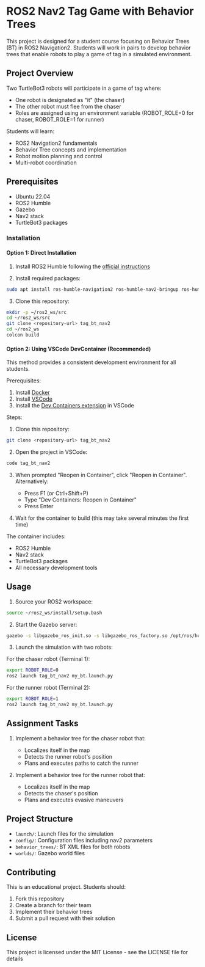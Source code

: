# ROS2 Nav2 Tag Game with Behavior Trees

This project is designed for a student course focusing on Behavior Trees (BT) in ROS2 Navigation2. Students will work in pairs to develop behavior trees that enable robots to play a game of tag in a simulated environment.

## Project Overview

Two TurtleBot3 robots will participate in a game of tag where:
- One robot is designated as "it" (the chaser)
- The other robot must flee from the chaser
- Roles are assigned using an environment variable (ROBOT_ROLE=0 for chaser, ROBOT_ROLE=1 for runner)

Students will learn:
- ROS2 Navigation2 fundamentals
- Behavior Tree concepts and implementation
- Robot motion planning and control
- Multi-robot coordination

## Prerequisites

- Ubuntu 22.04
- ROS2 Humble
- Gazebo
- Nav2 stack
- TurtleBot3 packages

### Installation

#### Option 1: Direct Installation

1. Install ROS2 Humble following the [official instructions](https://docs.ros.org/en/humble/Installation.html)

2. Install required packages:
```bash
sudo apt install ros-humble-navigation2 ros-humble-nav2-bringup ros-humble-turtlebot3*
```

3. Clone this repository:
```bash
mkdir -p ~/ros2_ws/src
cd ~/ros2_ws/src
git clone <repository-url> tag_bt_nav2
cd ~/ros2_ws
colcon build
```

#### Option 2: Using VSCode DevContainer (Recommended)

This method provides a consistent development environment for all students.

Prerequisites:
1. Install [Docker](https://docs.docker.com/engine/install/ubuntu/)
2. Install [VSCode](https://code.visualstudio.com/)
3. Install the [Dev Containers extension](https://marketplace.visualstudio.com/items?itemName=ms-vscode-remote.remote-containers) in VSCode

Steps:
1. Clone this repository:
```bash
git clone <repository-url> tag_bt_nav2
```

2. Open the project in VSCode:
```bash
code tag_bt_nav2
```

3. When prompted "Reopen in Container", click "Reopen in Container". Alternatively:
   - Press F1 (or Ctrl+Shift+P)
   - Type "Dev Containers: Reopen in Container"
   - Press Enter

4. Wait for the container to build (this may take several minutes the first time)

The container includes:
- ROS2 Humble
- Nav2 stack
- TurtleBot3 packages
- All necessary development tools

## Usage

1. Source your ROS2 workspace:
```bash
source ~/ros2_ws/install/setup.bash
```

2. Start the Gazebo server:
```bash
gazebo -s libgazebo_ros_init.so -s libgazebo_ros_factory.so /opt/ros/humble/share/nav2_bringup/worlds/world_only.model
```

3. Launch the simulation with two robots:

For the chaser robot (Terminal 1):
```bash
export ROBOT_ROLE=0
ros2 launch tag_bt_nav2 my_bt.launch.py
```

For the runner robot (Terminal 2):
```bash
export ROBOT_ROLE=1
ros2 launch tag_bt_nav2 my_bt.launch.py
```

## Assignment Tasks

1. Implement a behavior tree for the chaser robot that:
   - Localizes itself in the map
   - Detects the runner robot's position
   - Plans and executes paths to catch the runner

2. Implement a behavior tree for the runner robot that:
   - Localizes itself in the map
   - Detects the chaser's position
   - Plans and executes evasive maneuvers

## Project Structure

- `launch/`: Launch files for the simulation
- `config/`: Configuration files including nav2 parameters
- `behavior_trees/`: BT XML files for both robots
- `worlds/`: Gazebo world files

## Contributing

This is an educational project. Students should:
1. Fork this repository
2. Create a branch for their team
3. Implement their behavior trees
4. Submit a pull request with their solution

## License

This project is licensed under the MIT License - see the LICENSE file for details

